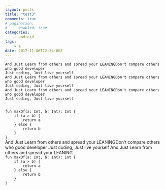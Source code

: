 ```yaml
---
layout: posts
title: "test3"
comments: true
# pagination:
#     enabled: true
categories:
    - android
tags:
    - a
date: 2017-11-06T12:34:00Z
---
```

~~~
And Just Learn from others and spread your LEANINGDon't compare others who good developer
Just coding, Just live yourself
And Just Learn from others and spread your LEANINGDon't compare others who good developer
Just coding, Just live yourself
And Just Learn from others and spread your LEANINGDon't compare others who good developer
Just coding, Just live yourself
~~~
<code>
fun maxOf(a: Int, b: Int): Int {
    if (a > b) {
        return a
    } else {
        return b
    }
}
</code>
And Just Learn from others and spread your LEANINGDon't compare others who good developer
Just coding, Just live yourself
And Just Learn from others and spread your LEANING
<code>
fun maxOf(a: Int, b: Int): Int {
    if (a > b) {
        return a
    } else {
        return b
    }
}
</code>